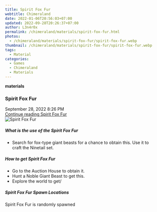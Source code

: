 ```yaml
---
title: Spirit Fox Fur
webtitle: Chimeraland
date: 2022-01-06T20:56:03+07:00
updated: 2022-09-28T20:26:37+07:00
author: L3n4r0x
permalink: /chimeraland/materials/spirit-fox-fur.html
photos:
  - /chimeraland/materials/spirit-fox-fur/spirit-fox-fur.webp
thumbnail: /chimeraland/materials/spirit-fox-fur/spirit-fox-fur.webp
tags:
  - Material
categories:
  - Games
  - Chimeraland
  - Materials
---
```


<section id="bootstrap-wrapper">
  <link
    rel="stylesheet"
    href="https://cdn.statically.io/gh/dimaslanjaka/Web-Manajemen/40ac3225/css/bootstrap-4.5-wrapper.css"
  />
  <div
    class="row g-0 border rounded overflow-hidden flex-md-row mb-4 shadow-sm position-relative"
  >
    <div class="col p-4 d-flex flex-column position-static">
      <strong class="d-inline-block mb-2 text-success">materials</strong>
      <h3 class="mb-0">Spirit Fox Fur</h3>
      <div class="mb-1 text-muted">September 28, 2022 8:26 PM</div>
      <a href="#" class="stretched-link d-none"
        >Continue reading Spirit Fox Fur</a
      >
    </div>
    <div class="col-auto d-none d-lg-block">
      <img
        src="/chimeraland/materials/spirit-fox-fur/spirit-fox-fur.webp"
        alt="Spirit Fox Fur"
      />
    </div>
  </div>
  <div class="row">
    <div class="col-lg-6 col-12 mb-2">
      <div class="card">
        <div class="card-body">
          <h5 class="card-title">What is the use of the Spirit Fox Fur</h5>
          <div class="card-text">
            <ul>
              <li>
                Search for fox-type giant beasts for a chance to obtain this.
                Use it to craft the Ninetail set.
              </li>
            </ul>
          </div>
        </div>
      </div>
    </div>
    <div class="col-lg-6 col-12 mb-2">
      <div class="card">
        <div class="card-body">
          <h5 class="card-title">How to get Spirit Fox Fur</h5>
          <div class="card-text">
            <ul>
              <li>Go to the Auction House to obtain it.</li>
              <li>Hunt a Noble Giant Beast to get this.</li>
              <li>Explore the world to get/</li>
            </ul>
          </div>
        </div>
      </div>
    </div>
    <div class="col-12 mb-2">
      <h5>Spirit Fox Fur Spawn Locations</h5>
      <p>Spirit Fox Fur is randomly spawned</p>
    </div>
  </div>
</section>